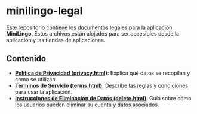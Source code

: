 # minilingo-legal

Este repositorio contiene los documentos legales para la aplicación **MiniLingo**. Estos archivos están alojados para ser accesibles desde la aplicación y las tiendas de aplicaciones.

## Contenido

*   **[Política de Privacidad (privacy.html)](./privacy.html)**: Explica qué datos se recopilan y cómo se utilizan.
*   **[Términos de Servicio (terms.html)](./terms.html)**: Describe las reglas y condiciones para usar la aplicación.
*   **[Instrucciones de Eliminación de Datos (delete.html)](./delete.html)**: Guía sobre cómo los usuarios pueden eliminar su cuenta y datos asociados.